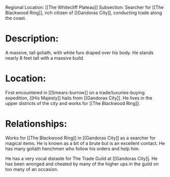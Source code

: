 Regional Location: [[The Whitecliff Plateau]]
Subsection: Searcher for [[The Blackwood Ring]], rich citizen of [[Gandoras City]], conducting trade along the coast.
# Description:
A massive, tall goliath, with white furs draped over his body. He stands nearly 8 feet tall with a massive build. 
# Location:
First encountered in [[Smears-burrow]] on a trade/luxuries-buying expedition, [[His Majesty]] hails from [[Gandoras City]]. He lives in the upper districts of the city and works for [[The Blackwood Ring]]. 
# Relationships:
Works for [[The Blackwood Ring]] in [[Gandoras City]] as a searcher for magical items. He is known as a bit of a brute but is an excellent contact. He has many goliath henchmen who follow his orders and help him.

He has a very vocal distaste for The Trade Guild at [[Gandoras City]]. He has been wronged and cheated by many of the higher ups in the guild on too many of an occasion. 